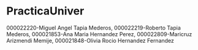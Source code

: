 # PracticaUniver
000022220-Miguel Angel Tapia Mederos,
000022219-Roberto Tapia Mederos,
000021853-Ana Maria Hernandez Perez,
000022809-Maricruz Arizmendi Memije,
000021848-Olivia Rocio Hernandez Fernandez
